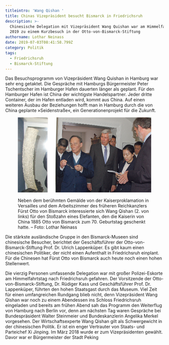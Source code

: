 ```yaml
---
titleintro: 'Wang Qishan '
title: Chinas Vizepräsident besucht Bismarck in Friedrichsruh
description: >-
  Chinesische Delegation mit Vizepräsident Wang Quishan war am Himmelfahrtstag
  2019 zu einem Kurzbesuch in der Otto-von-Bismarck-Stiftung
authorname: Lothar Neinass
date: 2019-07-03T08:41:58.799Z
category: Politik
tags:
  - Friedrichsruh
  - Bismarck-Stiftung
---
```

Das Besuchsprogramm von Vizepräsident Wang Quishan in Hamburg war sehr eng getaktet. Die Gespräche mit Hamburgs Bürgermeister Peter Tschentscher im Hamburger Hafen dauerten länger als geplant. Für den Hamburger Hafen ist China der wichtigste Handelspartner. Jeder dritte Container, der im Hafen entladen wird, kommt aus  China. Auf einen weiteren Ausbau der Beziehungen hofft man in Hamburg durch die von China geplante »Seidenstraße«, ein Generationenprojekt für die Zukunft.


<figure>

<img src="/static/media/2019-wang-qishan.jpg">

  <figcaption>

Neben dem berühmten Gemälde von der Kaiserproklamation in Versailles und dem Arbeitszimmer des früheren Reichkanzlers Fürst Otto von Bismarck interessierte sich Wang Qishan (2. von links) für den Stoßzahn eines Elefanten, den die Kaiserin von China 1885 Otto von Bismarck zum 70. Geburtstag geschenkt hatte. – Foto: Lothar Neinass

  </figcaption>

</figure>

Die stärkste ausländische Gruppe in den Bismarck-Museen sind chinesische Besucher, berichtet der Geschäftsführer der Otto-von-Bismarck-Stiftung Prof. Dr. Ulrich Lappenküper. Es gibt kaum einen chinesischen Politiker, der nicht einen Aufenthalt in Friedrichsruh einplant. Für die Chinesen hat Fürst Otto von Bismarck auch heute noch einen hohen Stellenwert.



Die vierzig Personen umfassende Delegation war mit großer Polizei-Eskorte am Himmelfahrtstag nach Friedrichsruh gefahren. Der Vorsitzende der Otto-von-Bismarck-Stiftung, Dr. Rüdiger Kass und Geschäftsführer Prof. Dr. Lappenküper, führten den hohen Staatsgast durch das Museum. Viel Zeit für einen umfangreichen Rundgang blieb nicht, denn Vizepräsident Wang Qishan war noch zu einem Abendessen ins Schloss Friedrichsruh eingeladen und bereits am frühen Abend sah das Programm den Weiterflug von Hamburg nach Berlin vor, denn am nächsten Tag waren Gespräche bei Bundespräsident Walter Steinmeier und Bundeskanzlerin Angelika Merkel vorgesehen. Der Wirtschaftsexperte Wang Qishan gilt als Schwergewicht in der chinesischen Politik. Er ist ein enger Vertrauter von Staats- und Parteichef Xi Jinping. Im März 2018 wurde er zum Vizepräsidenten gewählt. Davor war er Bürgermeister der Stadt Peking
